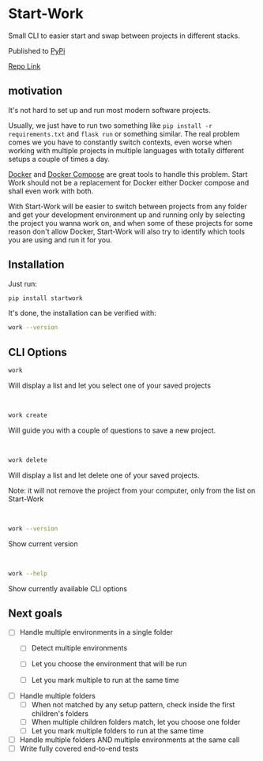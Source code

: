 # Start-Work

Small CLI to easier start and swap between projects in different stacks.

Published to [PyPi](https://pypi.org/project/startwork/)

[Repo Link](https://github.com/JorbFreire/startwork)


## motivation

It's not hard to set up and run most modern software projects.

Usually, we just have to run two something like `pip install -r requirements.txt`
 and `flask run` or something similar. The real problem comes we you have to
 constantly switch contexts, even worse when working with multiple projects in
 multiple languages with totally different setups a couple of times a day.

[Docker](https://www.docker.com/) and [Docker Compose](https://docs.docker.com/compose/) are great tools to handle this problem. Start Work
 should not be a replacement for Docker either Docker compose and shall even
 work with both.

With Start-Work will be easier to switch between projects from any folder and
 get your development environment up and running only by selecting the project
 you wanna work on, and when some of these projects for some reason don't allow 
 Docker, Start-Work will also try to identify which tools you are using and run
 it for you.

## Installation

Just run:
```bash
pip install startwork
```

It's done, the installation can be verified with:
```bash
work --version
```

## CLI Options


```bash
work
```
Will display a list and let you select one of your saved projects

<br />

```bash
work create
```
Will guide you with a couple of questions to save a new project.

<br />

```bash
work delete
```
Will display a list and let delete one of your saved projects.

Note: it will not remove the project from your computer, only from the list on
 Start-Work

<br />

```bash
work --version
```
Show current version

<br />

```bash
work --help
```
Show currently available CLI options

## Next goals

- [ ] Handle multiple environments in a single folder
  - [ ] Detect multiple environments
  - [ ] Let you choose the environment that will be run
  - [ ] Let you mark multiple to run at the same time


- [ ] Handle multiple folders
  - [ ] When not matched by any setup pattern, check inside the first children's folders
  - [ ] When multiple children folders match, let you choose one folder
  - [ ] Let you mark multiple folders to run at the same time

- [ ] Handle multiple folders AND multiple environments at the same call
- [ ] Write fully covered end-to-end tests
